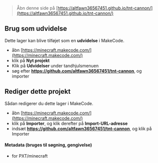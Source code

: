 
> Åbn denne side på [https://altfawn36567451.github.io/tnt-cannon/](https://altfawn36567451.github.io/tnt-cannon/)

## Brug som udvidelse

Dette lager kan blive tilføjet som en **udvidelse** i MakeCode.

* åbn [https://minecraft.makecode.com/](https://minecraft.makecode.com/)
* klik på **Nyt projekt**
* Klik på **Udvidelser** under tandhjulsmenuen
* søg efter **https://github.com/altfawn36567451/tnt-cannon**, og importer

## Rediger dette projekt

Sådan redigerer du dette lager i MakeCode.

* åbn [https://minecraft.makecode.com/](https://minecraft.makecode.com/)
* klik på **Importer**, og klik derefter på **Import-URL-adresse**
* indsæt **https://github.com/altfawn36567451/tnt-cannon**, og klik på Importer

#### Metadata (bruges til søgning, gengivelse)

* for PXT/minecraft
<script src="https://makecode.com/gh-pages-embed.js"></script><script>makeCodeRender("{{ site.makecode.home_url }}", "{{ site.github.owner_name }}/{{ site.github.repository_name }}");</script>
